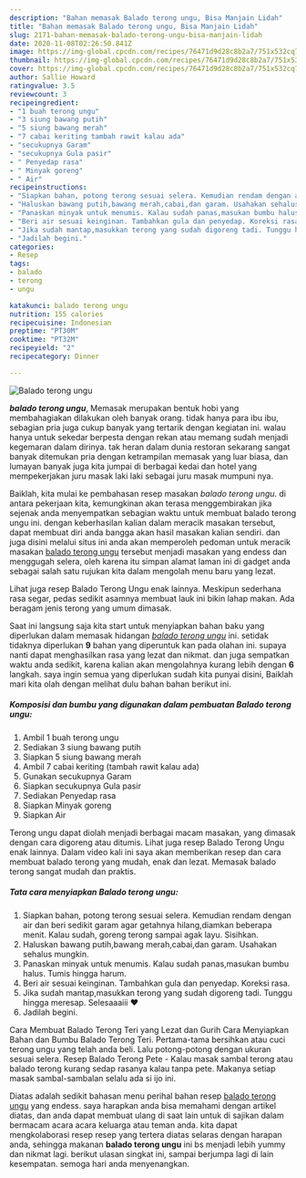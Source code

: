 ```yaml
---
description: "Bahan memasak Balado terong ungu, Bisa Manjain Lidah"
title: "Bahan memasak Balado terong ungu, Bisa Manjain Lidah"
slug: 2171-bahan-memasak-balado-terong-ungu-bisa-manjain-lidah
date: 2020-11-08T02:26:50.841Z
image: https://img-global.cpcdn.com/recipes/76471d9d28c8b2a7/751x532cq70/balado-terong-ungu-foto-resep-utama.jpg
thumbnail: https://img-global.cpcdn.com/recipes/76471d9d28c8b2a7/751x532cq70/balado-terong-ungu-foto-resep-utama.jpg
cover: https://img-global.cpcdn.com/recipes/76471d9d28c8b2a7/751x532cq70/balado-terong-ungu-foto-resep-utama.jpg
author: Sallie Howard
ratingvalue: 3.5
reviewcount: 3
recipeingredient:
- "1 buah terong ungu"
- "3 siung bawang putih"
- "5 siung bawang merah"
- "7 cabai keriting tambah rawit kalau ada"
- "secukupnya Garam"
- "secukupnya Gula pasir"
- " Penyedap rasa"
- " Minyak goreng"
- " Air"
recipeinstructions:
- "Siapkan bahan, potong terong sesuai selera. Kemudian rendam dengan air dan beri sedikit garam agar getahnya hilang,diamkan beberapa menit. Kalau sudah, goreng terong sampai agak layu. Sisihkan."
- "Haluskan bawang putih,bawang merah,cabai,dan garam. Usahakan sehalus mungkin."
- "Panaskan minyak untuk menumis. Kalau sudah panas,masukan bumbu halus. Tumis hingga harum."
- "Beri air sesuai keinginan. Tambahkan gula dan penyedap. Koreksi rasa."
- "Jika sudah mantap,masukkan terong yang sudah digoreng tadi. Tunggu hingga meresap. Selesaaaiii ❤"
- "Jadilah begini."
categories:
- Resep
tags:
- balado
- terong
- ungu

katakunci: balado terong ungu 
nutrition: 155 calories
recipecuisine: Indonesian
preptime: "PT30M"
cooktime: "PT32M"
recipeyield: "2"
recipecategory: Dinner

---
```



![Balado terong ungu](https://img-global.cpcdn.com/recipes/76471d9d28c8b2a7/751x532cq70/balado-terong-ungu-foto-resep-utama.jpg)

<b><i>balado terong ungu</i></b>, Memasak merupakan bentuk hobi yang membahagiakan dilakukan oleh banyak orang. tidak hanya para ibu ibu, sebagian pria juga cukup banyak yang tertarik dengan kegiatan ini. walau hanya untuk sekedar berpesta dengan rekan atau memang sudah menjadi kegemaran dalam dirinya. tak heran dalam dunia restoran sekarang sangat banyak ditemukan pria dengan ketrampilan memasak yang luar biasa, dan lumayan banyak juga kita jumpai di berbagai kedai dan hotel yang mempekerjakan juru masak laki laki sebagai juru masak mumpuni nya.

Baiklah, kita mulai ke pembahasan resep masakan <i>balado terong ungu</i>. di antara pekerjaan kita, kemungkinan akan terasa menggembirakan jika sejenak anda menyempatkan sebagian waktu untuk membuat balado terong ungu ini. dengan keberhasilan kalian dalam meracik masakan tersebut, dapat membuat diri anda bangga akan hasil masakan kalian sendiri. dan juga disini melalui situs ini anda akan memperoleh pedoman untuk meracik masakan <u>balado terong ungu</u> tersebut menjadi masakan yang endess dan menggugah selera, oleh karena itu simpan alamat laman ini di gadget anda sebagai salah satu rujukan kita dalam mengolah menu baru yang lezat.

Lihat juga resep Balado Terong Ungu enak lainnya. Meskipun sederhana rasa segar, pedas sedikit asamnya membuat lauk ini bikin lahap makan. Ada beragam jenis terong yang umum dimasak.


Saat ini langsung saja kita start untuk menyiapkan bahan baku yang diperlukan dalam memasak hidangan <u><i>balado terong ungu</i></u> ini. setidak tidaknya diperlukan <b>9</b> bahan yang diperuntuk kan pada olahan ini. supaya nanti dapat menghasilkan rasa yang lezat dan nikmat. dan juga sempatkan waktu anda sedikit, karena kalian akan mengolahnya kurang lebih dengan <b>6</b> langkah. saya ingin semua yang diperlukan sudah kita punyai disini, Baiklah mari kita olah dengan melihat dulu bahan bahan berikut ini.

<!--inarticleads1-->

##### Komposisi dan bumbu yang digunakan dalam pembuatan Balado terong ungu:

1. Ambil 1 buah terong ungu
1. Sediakan 3 siung bawang putih
1. Siapkan 5 siung bawang merah
1. Ambil 7 cabai keriting (tambah rawit kalau ada)
1. Gunakan secukupnya Garam
1. Siapkan secukupnya Gula pasir
1. Sediakan  Penyedap rasa
1. Siapkan  Minyak goreng
1. Siapkan  Air


Terong ungu dapat diolah menjadi berbagai macam masakan, yang dimasak dengan cara digoreng atau ditumis. Lihat juga resep Balado Terong Ungu enak lainnya. Dalam video kali ini saya akan memberikan resep dan cara membuat balado terong yang mudah, enak dan lezat. Memasak balado terong sangat mudah dan praktis. 

<!--inarticleads2-->

##### Tata cara menyiapkan Balado terong ungu:

1. Siapkan bahan, potong terong sesuai selera. Kemudian rendam dengan air dan beri sedikit garam agar getahnya hilang,diamkan beberapa menit. Kalau sudah, goreng terong sampai agak layu. Sisihkan.
1. Haluskan bawang putih,bawang merah,cabai,dan garam. Usahakan sehalus mungkin.
1. Panaskan minyak untuk menumis. Kalau sudah panas,masukan bumbu halus. Tumis hingga harum.
1. Beri air sesuai keinginan. Tambahkan gula dan penyedap. Koreksi rasa.
1. Jika sudah mantap,masukkan terong yang sudah digoreng tadi. Tunggu hingga meresap. Selesaaaiii ❤
1. Jadilah begini.


Cara Membuat Balado Terong Teri yang Lezat dan Gurih Cara Menyiapkan Bahan dan Bumbu Balado Terong Teri. Pertama-tama bersihkan atau cuci terong ungu yang telah anda beli. Lalu potong-potong dengan ukuran sesuai selera. Resep Balado Terong Pete - Kalau masak sambal terong atau balado terong kurang sedap rasanya kalau tanpa pete. Makanya setiap masak sambal-sambalan selalu ada si ijo ini. 

Diatas adalah sedikit bahasan menu perihal bahan resep <u>balado terong ungu</u> yang endess. saya harapkan anda bisa memahami dengan artikel diatas, dan anda dapat membuat ulang di saat lain untuk di sajikan dalam bermacam acara acara keluarga atau teman anda. kita dapat mengkolaborasi resep resep yang tertera diatas selaras dengan harapan anda, sehingga makanan <b>balado terong ungu</b> ini bs menjadi lebih yummy dan nikmat lagi. berikut ulasan singkat ini, sampai berjumpa lagi di lain kesempatan. semoga hari anda menyenangkan.

